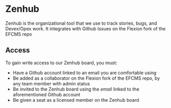 # Zenhub
Zenhub is the organizational tool that we use to track stories, bugs, and Devex/Opex work. It integrates with Github Issues on the Flexion fork of the EFCMS repo

## Access
To gain write access to our Zenhub board, you must:
- Have a Github account linked to an email you are comfortable using 
- Be added as a collaborator on the Flexion fork of the EFCMS repo, by any team member with admin status
- Be invited to the Zenhub board using the _email_ linked to the aforementioned Github account
- Be given a seat as a licensed member on the Zenhub board
